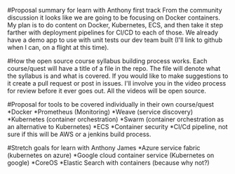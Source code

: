 #Proposal summary for learn with Anthony first track 
From the community discussion it looks like we are going to be focusing on Docker containers. My plan is to do content on Docker, Kubernetes, ECS, and then take it step farther with deployment pipelines for CI/CD to each of those. We already have a demo app to use with unit tests our dev team built (I'll link to github when I can, on a flight at this time).

#How the open source course syllabus building process works. 
Each course/quest will have a title of a file in the repo. The file will denote what the syllabus is and what is covered. If you would like to make suggestions to it create a pull request or post in issues. I'll involve you in the video process for review before it ever goes out. All the videos will be open source. 

#Proposal for tools to be covered individually in their own course/quest
*Docker
*Prometheus (Monitoring)
*Weave  (service discovery)
*Kubernetes (container orchestration)
*Swarm (container orchestration as an alternative to Kubernetes)
*ECS
*Container security
*CI/Cd pipeline, not sure if this will be AWS or a jenkins build process. 

#Stretch goals for learn with Anthony James
*Azure service fabric (kubernetes on azure)
*Google cloud container service (Kubernetes on google)
*CoreOS
*Elastic Search with containers (because why not?)





